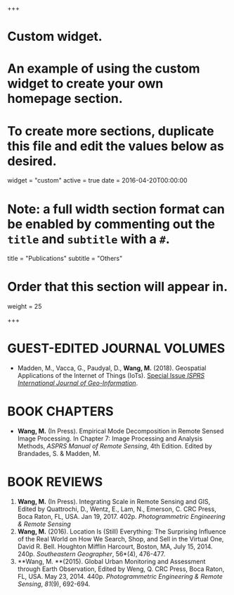 +++
# Custom widget.
# An example of using the custom widget to create your own homepage section.
# To create more sections, duplicate this file and edit the values below as desired.
widget = "custom"
active = true
date = 2016-04-20T00:00:00

# Note: a full width section format can be enabled by commenting out the `title` and `subtitle` with a `#`.
title = "Publications"
subtitle = "Others"

# Order that this section will appear in.
weight = 25


+++
# GUEST-EDITED JOURNAL VOLUMES
- Madden, M., Vacca, G., Paudyal, D., **Wang, M.** (2018). Geospatial Applications of the Internet of Things (IoTs). [Special Issue *ISPRS International Journal of Geo-Information*](http://www.mdpi.com/journal/ijgi/special_issues/Geospatial_IoT).

# BOOK CHAPTERS
- **Wang, M.** (In Press). Empirical Mode Decomposition in Remote Sensed Image Processing. In Chapter 7: Image Processing and Analysis Methods, *ASPRS Manual of Remote Sensing*, 4th Edition. Edited by Brandades, S. & Madden, M.

# BOOK REVIEWS
1.  **Wang, M.** (In Press). Integrating Scale in Remote Sensing and GIS, Edited by Quattrochi, D., Wentz, E., Lam, N., Emerson, C. CRC Press, Boca Raton, FL, USA. Jan 19, 2017. 402p. *Photogrammetric Engineering & Remote Sensing*
2.  **Wang, M.** (2016). Location Is (Still) Everything: The Surprising Influence of the Real World on How We Search, Shop, and Sell in the Virtual One, David R. Bell. Houghton Mifflin Harcourt, Boston, MA, July 15, 2014. 240p. *Southeastern Geographer*, 56*(4), 476-477.
3.  **Wang, M. **(2015). Global Urban Monitoring and Assessment through Earth Observation, Edited by Weng, Q. CRC Press, Boca Raton, FL, USA. May 23, 2014. 440p. *Photogrammetric Engineering & Remote Sensing*, *81*(9), 692-694.

